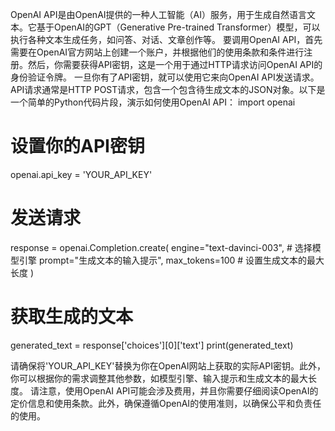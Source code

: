 OpenAI API是由OpenAI提供的一种人工智能（AI）服务，用于生成自然语言文本。它基于OpenAI的GPT（Generative Pre-trained Transformer）模型，可以执行各种文本生成任务，如问答、对话、文章创作等。
要调用OpenAI API，首先需要在OpenAI官方网站上创建一个账户，并根据他们的使用条款和条件进行注册。然后，你需要获得API密钥，这是一个用于通过HTTP请求访问OpenAI API的身份验证令牌。
一旦你有了API密钥，就可以使用它来向OpenAI API发送请求。API请求通常是HTTP POST请求，包含一个包含待生成文本的JSON对象。以下是一个简单的Python代码片段，演示如何使用OpenAI API：
import openai

# 设置你的API密钥
openai.api_key = 'YOUR_API_KEY'

# 发送请求
response = openai.Completion.create(
  engine="text-davinci-003",  # 选择模型引擎
  prompt="生成文本的输入提示",
  max_tokens=100  # 设置生成文本的最大长度
)

# 获取生成的文本
generated_text = response['choices'][0]['text']
print(generated_text)

请确保将'YOUR_API_KEY'替换为你在OpenAI网站上获取的实际API密钥。此外，你可以根据你的需求调整其他参数，如模型引擎、输入提示和生成文本的最大长度。
请注意，使用OpenAI API可能会涉及费用，并且你需要仔细阅读OpenAI的定价信息和使用条款。此外，确保遵循OpenAI的使用准则，以确保公平和负责任的使用。



